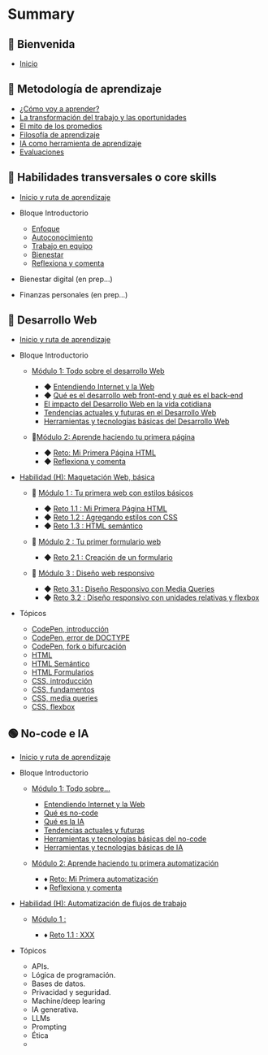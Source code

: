 # Summary

## 💜 Bienvenida

* [Inicio](README.md)

## 📑 Metodología de aprendizaje

* [¿Cómo voy a aprender?](curriculum_model/lea_model_01_overview.md)
* [La transformación del trabajo y las oportunidades](curriculum_model/lea_model_02_work.md)
* [El mito de los promedios](curriculum_model/lea_model_03_average.md)
* [Filosofía de aprendizaje](curriculum_model/lea_model_04_philosophy.md)
* [IA como herramienta de aprendizaje](curriculum_model/lea_model_05_ai.md)
* [Evaluaciones](curriculum_model/lea_model_06_assessment.md)

## 🌈 Habilidades transversales o core skills

* [Inicio y ruta de aprendizaje](curriculum_lif/lea_lif_overview.md)

* Bloque Introductorio
  
  * [Enfoque](curriculum_lif/lea_lif_enfoque.md)
  * [Autoconocimiento](curriculum_lif/self_awareness/lea_lif_selfawareness.md)
  * [Trabajo en equipo](curriculum_lif/teamwork/lea_lif_teamwork.md)    
  * [Bienestar](curriculum_lif/wellbeign/lea_lif_wellbeign_intro.md)
  * [Reflexiona y comenta](curriculum_lif/lea_lif_overview_closing.md)

* Bienestar digital (en prep...)

* Finanzas personales (en prep...)

## 🔵 Desarrollo Web

* [Inicio y ruta de aprendizaje](curriculum_dev/lea_dev_overview.md)

* Bloque Introductorio
  
  * [Módulo 1: Todo sobre el desarrollo Web](curriculum_dev/activities/00_01_00_all_about.md)
    
    * ◆ [Entendiendo Internet y la Web](curriculum_dev/activities/00_01_01_internet_web.md)
    * ◆ [Qué es el desarrollo web front-end y qué es el back-end](curriculum_dev/activities/00_01_02_web_dev.md)
    * [El impacto del Desarrollo Web en la vida cotidiana](curriculum_dev/activities/00_01_03_dev_life.md)
    * [Tendencias actuales y futuras en el Desarrollo Web](curriculum_dev/activities/00_01_04_dev_trends.md)
    * [Herramientas y tecnologías básicas del Desarrollo Web](curriculum_dev/activities/00_01_05_dev_tools.md)
  
  * 🔷[Módulo 2: Aprende haciendo tu primera página](curriculum_dev/activities/00_02_00_practice.md)
    
    * ◆ [Reto: Mi Primera Página HTML](curriculum_dev/activities/00_02_01_myfirst.md)
    * ◆ [Reflexiona y comenta](curriculum_dev/activities/00_02_02_close.md)

* [Habilidad (H): Maquetación Web, básica](curriculum_dev/activities/01_00_00_overview.md)
  
  * 🔷 [Módulo 1 : Tu primera web con estilos básicos](curriculum_dev/activities/01_01_00_modulo_myFirstWeb.md)
    
    * ◆ [Reto 1.1 : Mi Primera Página HTML](curriculum_dev/activities/01_01_01_project_myFirstWeb.md)
    * ◆ [Reto 1.2 : Agregando estilos con CSS](curriculum_dev/activities/01_01_02_project_add_CSS.md)
    * ◆ [Reto 1.3 : HTML semántico](curriculum_dev/activities/01_01_03_project_semantic_HTML.md)
  
  * 🔷 [Módulo 2 : Tu primer formulario web](curriculum_dev/activities/01_02_00_modulo_form.md)
    
    * ◆ [Reto 2.1 : Creación de un formulario](curriculum_dev/activities/01_02_01_project_formulario.md)
  
  * 🔷 [Módulo 3 : Diseño web responsivo](curriculum_dev/activities/01_03_00_modulo_responsive.md)
    
    * ◆ [Reto 3.1 : Diseño Responsivo con Media Queries](curriculum_dev/activities/01_03_01_project_responsive_mediaqueries.md)
    * ◆ [Reto 3.2 : Diseño responsivo con unidades relativas y flexbox](curriculum_dev/activities/01_03_02_project_responsive_flexbox.md)

* Tópicos
  
  * [CodePen, introducción](curriculum_dev/topics/editors_codepen.md)
  * [CodePen, error de DOCTYPE](curriculum_dev/topics/editors_codepen_doctype.md)
  * [CodePen, fork o bifurcación](curriculum_dev/topics/editors_codepen_fork.md)
  * [HTML](curriculum_dev/topics/html.md)
  * [HTML Semántico](curriculum_dev/topics/html_semantic.md)
  * [HTML Formularios](curriculum_dev/topics/html_forms.md)
  * [CSS, introducción](curriculum_dev/topics/css_intro.md)
  * [CSS, fundamentos](curriculum_dev/topics/css_fundamentos.md)
  * [CSS, media queries](curriculum_dev/topics/css_media_queries.md)
  * [CSS, flexbox](curriculum_dev/topics/css_flexbox.md)

## 🟢 No-code e IA

* [Inicio y ruta de aprendizaje](curriculum_noc/lea_noc_overview.md)

* Bloque Introductorio
  
  * [Módulo 1: Todo sobre...](curriculum_noc/activities/00_01_00_noc_all_about.md)
    
    * [Entendiendo Internet y la Web](curriculum_noc/activities/00_01_01_internet_web.md)
    * [Qué es no-code](curriculum_noc/activities/00_01_02_noc_que_es.md)
    * [Qué es la IA](curriculum_noc/activities/00_01_03_ai_que_es.md)
    * [Tendencias actuales y futuras]()
    * [Herramientas y tecnologías básicas del no-code](curriculum_noc/activities/00_01_05_dev_tools.md)
    * [Herramientas y tecnologías básicas de IA](curriculum_noc/activities/00_01_05_dev_tools.md)
  
  * [Módulo 2: Aprende haciendo tu primera automatización]()
    
    * ♦️ [Reto: Mi Primera automatización]()
    * ♦️ [Reflexiona y comenta]()

* [Habilidad (H): Automatización de flujos de trabajo]()
  
  * [Módulo 1 :]()
    
    * ♦️ [Reto 1.1 : XXX]()

* Tópicos
  
  * APIs.
  * Lógica de programación.
  * Bases de datos.
  * Privacidad y seguridad.
  * Machine/deep learing
  * IA generativa.
  * LLMs
  * Prompting
  * Ética
  * 
